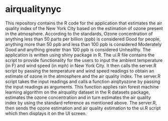 # airqualitynyc

This repository contains the R code for the application that estimates the air quality index of the New York City based on the estimation of ozone present in the atmosphere. According to the standards, Ozone concentration of anything less than 50 parts per billion (ppb) is considered Good for people, anything more than 50 ppb and less than 100 ppb is considered Moderately Good and anything greater than 100 ppb is considered Unhealthy. The application is written using shiny package in R. The ui.R file contains the script to provide functionality for the users to input the ambient temperature (in F) and wind speed (in mph) in New York City. It then calls the server.R script by passing the temperature and wind speed readings to obtain an estimate of ozone in the atmosphere and the air quality index. The server.R script takes the input readings and calls a function airqltyozone by passing the input readings as arguments. This function applies rain forest machine learning algorithm on the airquality dataset in the R datasets package, estimates the ozone concentration and in turn estimates the air quality index by using the standard reference as mentioned above. The server.R, then sends the ozone estimation and air quality estimation to the ui.R script which then displays it on the UI screen.
